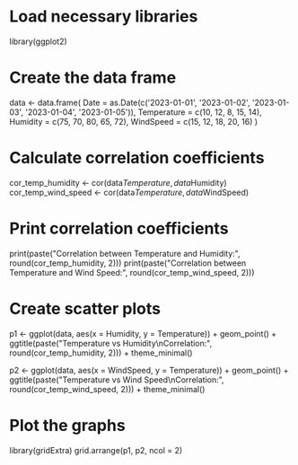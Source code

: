 # Load necessary libraries
library(ggplot2)

# Create the data frame
data <- data.frame(
  Date = as.Date(c('2023-01-01', '2023-01-02', '2023-01-03', '2023-01-04', '2023-01-05')),
  Temperature = c(10, 12, 8, 15, 14),
  Humidity = c(75, 70, 80, 65, 72),
  WindSpeed = c(15, 12, 18, 20, 16)
)

# Calculate correlation coefficients
cor_temp_humidity <- cor(data$Temperature, data$Humidity)
cor_temp_wind_speed <- cor(data$Temperature, data$WindSpeed)

# Print correlation coefficients
print(paste("Correlation between Temperature and Humidity:", round(cor_temp_humidity, 2)))
print(paste("Correlation between Temperature and Wind Speed:", round(cor_temp_wind_speed, 2)))

# Create scatter plots
p1 <- ggplot(data, aes(x = Humidity, y = Temperature)) +
  geom_point() +
  ggtitle(paste("Temperature vs Humidity\nCorrelation:", round(cor_temp_humidity, 2))) +
  theme_minimal()

p2 <- ggplot(data, aes(x = WindSpeed, y = Temperature)) +
  geom_point() +
  ggtitle(paste("Temperature vs Wind Speed\nCorrelation:", round(cor_temp_wind_speed, 2))) +
  theme_minimal()

# Plot the graphs
library(gridExtra)
grid.arrange(p1, p2, ncol = 2)


